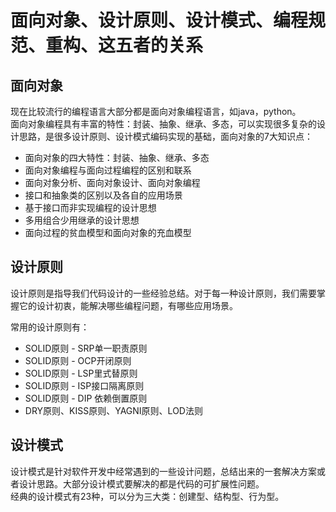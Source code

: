 # 面向对象、设计原则、设计模式、编程规范、重构、这五者的关系

## 面向对象

现在比较流行的编程语言大部分都是面向对象编程语言，如java，python。  
面向对象编程具有丰富的特性：封装、抽象、继承、多态，可以实现很多复杂的设计思路，是很多设计原则、设计模式编码实现的基础，面向对象的7大知识点：

* 面向对象的四大特性：封装、抽象、继承、多态
* 面向对象编程与面向过程编程的区别和联系
* 面向对象分析、面向对象设计、面向对象编程
* 接口和抽象类的区别以及各自的应用场景
* 基于接口而非实现编程的设计思想
* 多用组合少用继承的设计思想
* 面向过程的贫血模型和面向对象的充血模型

## 设计原则

设计原则是指导我们代码设计的一些经验总结。对于每一种设计原则，我们需要掌握它的设计初衷，能解决哪些编程问题，有哪些应用场景。

常用的设计原则有： 

* SOLID原则 - SRP单一职责原则
* SOLID原则 - OCP开闭原则
* SOLID原则 - LSP里式替原则
* SOLID原则 - ISP接口隔离原则
* SOLID原则 - DIP 依赖倒置原则
* DRY原则、KISS原则、YAGNI原则、LOD法则

## 设计模式

设计模式是针对软件开发中经常遇到的一些设计问题，总结出来的一套解决方案或者设计思路。大部分设计模式要解决的都是代码的可扩展性问题。  
经典的设计模式有23种，可以分为三大类：创建型、结构型、行为型。